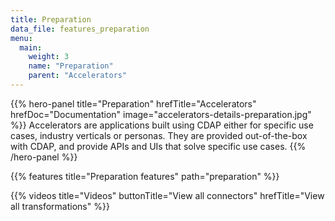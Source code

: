```yaml
---
title: Preparation
data_file: features_preparation
menu:
  main:
    weight: 3
    name: "Preparation"
    parent: "Accelerators"
---
```


{{% hero-panel title="Preparation" hrefTitle="Accelerators" hrefDoc="Documentation" image="accelerators-details-preparation.jpg" %}}
Accelerators are applications built using CDAP either for specific use cases, industry verticals or personas.
They are provided out-of-the-box with CDAP, and provide APIs and UIs that solve specific use cases.
{{% /hero-panel %}}

{{% features title="Preparation features" path="preparation" %}}

{{% videos title="Videos" buttonTitle="View all connectors" hrefTitle="View all transformations" %}}

